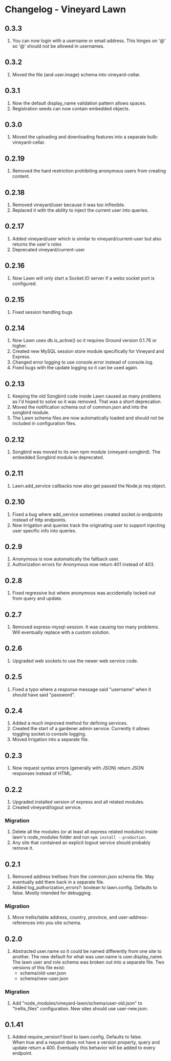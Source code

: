 # Changelog - Vineyard Lawn #

## 0.3.3 ##
1. You can now login with a username or email address.  This hinges on '@' so '@' should not be allowed in usernames.

## 0.3.2 ##
1. Moved the file (and user.image) schema into vineyard-cellar.

## 0.3.1 ##
1. Now the default display_name validation pattern allows spaces.
2. Registration seeds can now contain embedded objects.

## 0.3.0 ##
1. Moved the uploading and downloading features into a separate bulb: vineyard-cellar.

## 0.2.19 ##
1. Removed the hard restriction prohibiting anonymous users from creating content.

## 0.2.18 ##
1. Removed vineyard/user because it was too inflexible.
2. Replaced it with the ability to inject the current user into queries.

## 0.2.17 ##
1. Added vineyard/user which is similar to vineyard/current-user but also returns the user's roles 
2. Deprecated vineyard/current-user

## 0.2.16 ##
1. Now Lawn will only start a Socket.IO server if a webs socket port is configured.

## 0.2.15 ##
1. Fixed session handling bugs

## 0.2.14 ##
1. Now Lawn uses db.is_active() so it requires Ground version 0.1.76 or higher.
2. Created new MySQL session store module specifically for Vineyard and Express.
3. Changed error logging to use console.error instead of console.log.
4. Fixed bugs with the update logging so it can be used again.

## 0.2.13 ##
1. Keeping the old Songbird code inside Lawn caused as many problems as I'd hoped to solve so it was removed.
   That was a short deprecation.
2. Moved the notification schema out of common.json and into the songbird module.
3. The Lawn schema files are now automatically loaded and should not be included in configuration files.

## 0.2.12 ##
1. Songbird was moved to its own npm module (vineyard-songbird).  The embedded Songbird module is deprecated.

## 0.2.11 ##
1. Lawn.add_service callbacks now also get passed the Node.js req object.

## 0.2.10 ##
1. Fixed a bug where add_service sometimes created socket.io endpoints instead of http endpoints.
2. Now Irrigation and queries track the originating user to support injecting user specific info into queries.

## 0.2.9 ##
1. Anonymous is now automatically the fallback user.
2. Authorization errors for Anonymous now return 401 instead of 403.

## 0.2.8 ##
1. Fixed regressive but where anonymous was accidentally locked out from query and update.

## 0.2.7 ##
1. Removed express-mysql-session.  It was causing too many problems.  Will eventually replace with a custom solution.

## 0.2.6 ##
1. Upgraded web sockets to use the newer web service code.

## 0.2.5 ##
1. Fixed a typo where a response message said "username" when it should have said "password".

## 0.2.4 ##
1. Added a much improved method for defining services.
2. Created the start of a gardener admin service.  Currently it allows toggling socket.io console logging.
3. Moved Irrigation into a separate file.

## 0.2.3 ##
1. Now request syntax errors (generally with JSON) return JSON responses instead of HTML.

## 0.2.2 ##
1. Upgraded installed version of express and all related modules.
2. Created vineyard/logout service.

### Migration ###
  1. Delete all the modules (or at least all express related modules) inside lawn's node_modules folder
  and run `npm install --production`. 
  2. Any site that contained an explicit logout service should probably remove it.
  
## 0.2.1 ##
1. Removed address trellises from the common.json schema file.  May eventually add them back in a separate file.
2. Added log_authorization_errors?: boolean to lawn.config.  Defaults to false.  Mostly intended for debugging.

### Migration ###
  1. Move trellis/table address, country, province, and user-address-references into you site schema.

## 0.2.0 ##
1. Abstracted user.name so it could be named differently from one site to another.
  The new default for what was user.name is user.display_name.  The lawn user and role
  schema was broken out into a separate file.  Two versions of this file exist:
   * schema/old-user.json
   * schema/new-user.json

### Migration ###
  1. Add "node_modules/vineyard-lawn/schema/user-old.json"
  to "trellis_files" configuration.  New sites should use user-new.json.

## 0.1.41 ##
1. Added require_version?:bool to lawn.config.  Defaults to false.  
When true and a request does not have a version property, query and update return a 400. 
Eventually this behavior will be added to every endpoint. 